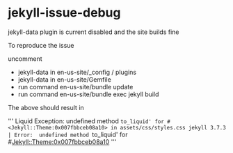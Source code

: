 # jekyll-issue-debug

jekyll-data plugin is current disabled and the site builds fine

To reproduce the issue

uncomment 
* jekyll-data in en-us-site/_config / plugins
* jekyll-data in en-us-site/Gemfile
* run command en-us-site/bundle update
* run command en-us-site/bundle exec jekyll build

The above should result in 

'''
Liquid Exception: undefined method `to_liquid' for #<Jekyll::Theme:0x007fbbceb08a10> in assets/css/styles.css
jekyll 3.7.3 | Error:  undefined method `to_liquid' for #<Jekyll::Theme:0x007fbbceb08a10>
'''
